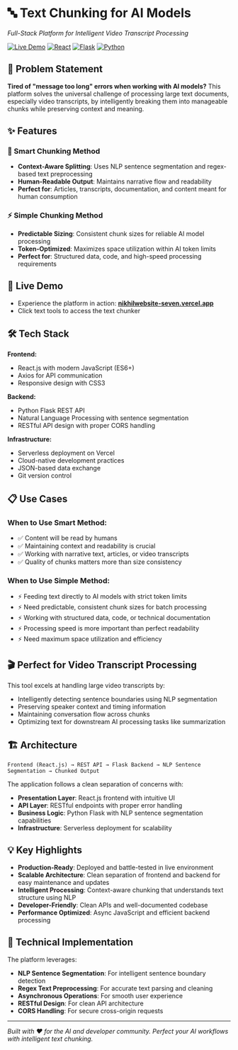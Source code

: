 # 🔤 Text Chunking for AI Models
*Full-Stack Platform for Intelligent Video Transcript Processing*

[![Live Demo](https://img.shields.io/badge/Live%20Demo-Visit%20Site-blue?style=for-the-badge)](https://nikhilwebsite-seven.vercel.app)
[![React](https://img.shields.io/badge/React-20232A?style=for-the-badge&logo=react&logoColor=61DAFB)](https://reactjs.org/)
[![Flask](https://img.shields.io/badge/Flask-000000?style=for-the-badge&logo=flask&logoColor=white)](https://flask.palletsprojects.com/)
[![Python](https://img.shields.io/badge/Python-3776AB?style=for-the-badge&logo=python&logoColor=white)](https://python.org/)

## 🎯 Problem Statement

**Tired of "message too long" errors when working with AI models?** This platform solves the universal challenge of processing large text documents, especially video transcripts, by intelligently breaking them into manageable chunks while preserving context and meaning.

## ✨ Features

### 🧠 Smart Chunking Method
- **Context-Aware Splitting**: Uses NLP sentence segmentation and regex-based text preprocessing
- **Human-Readable Output**: Maintains narrative flow and readability
- **Perfect for**: Articles, transcripts, documentation, and content meant for human consumption

### ⚡ Simple Chunking Method  
- **Predictable Sizing**: Consistent chunk sizes for reliable AI model processing
- **Token-Optimized**: Maximizes space utilization within AI token limits
- **Perfect for**: Structured data, code, and high-speed processing requirements

## 🚀 Live Demo

- Experience the platform in action: **[nikhilwebsite-seven.vercel.app](https://nikhilwebsite-seven.vercel.app)**
- Click text tools to access the  text chunker

## 🛠️ Tech Stack

**Frontend:**
- React.js with modern JavaScript (ES6+)
- Axios for API communication
- Responsive design with CSS3

**Backend:**
- Python Flask REST API
- Natural Language Processing with sentence segmentation
- RESTful API design with proper CORS handling

**Infrastructure:**
- Serverless deployment on Vercel
- Cloud-native development practices
- JSON-based data exchange
- Git version control

## 📋 Use Cases

### When to Use Smart Method:
- ✅ Content will be read by humans
- ✅ Maintaining context and readability is crucial  
- ✅ Working with narrative text, articles, or video transcripts
- ✅ Quality of chunks matters more than size consistency

### When to Use Simple Method:
- ⚡ Feeding text directly to AI models with strict token limits
- ⚡ Need predictable, consistent chunk sizes for batch processing
- ⚡ Working with structured data, code, or technical documentation
- ⚡ Processing speed is more important than perfect readability
- ⚡ Need maximum space utilization and efficiency

## 🎬 Perfect for Video Transcript Processing

This tool excels at handling large video transcripts by:
- Intelligently detecting sentence boundaries using NLP segmentation
- Preserving speaker context and timing information
- Maintaining conversation flow across chunks
- Optimizing text for downstream AI processing tasks like summarization

## 🏗️ Architecture

```
Frontend (React.js) → REST API → Flask Backend → NLP Sentence Segmentation → Chunked Output
```

The application follows a clean separation of concerns with:
- **Presentation Layer**: React.js frontend with intuitive UI
- **API Layer**: RESTful endpoints with proper error handling
- **Business Logic**: Python Flask with NLP sentence segmentation capabilities
- **Infrastructure**: Serverless deployment for scalability

## 💡 Key Highlights

- **Production-Ready**: Deployed and battle-tested in live environment
- **Scalable Architecture**: Clean separation of frontend and backend for easy maintenance and updates  
- **Intelligent Processing**: Context-aware chunking that understands text structure using NLP
- **Developer-Friendly**: Clean APIs and well-documented codebase
- **Performance Optimized**: Async JavaScript and efficient backend processing

## 🔧 Technical Implementation

The platform leverages:
- **NLP Sentence Segmentation**: For intelligent sentence boundary detection
- **Regex Text Preprocessing**: For accurate text parsing and cleaning
- **Asynchronous Operations**: For smooth user experience
- **RESTful Design**: For clean API architecture
- **CORS Handling**: For secure cross-origin requests

---

*Built with ❤️ for the AI and developer community. Perfect your AI workflows with intelligent text chunking.*
